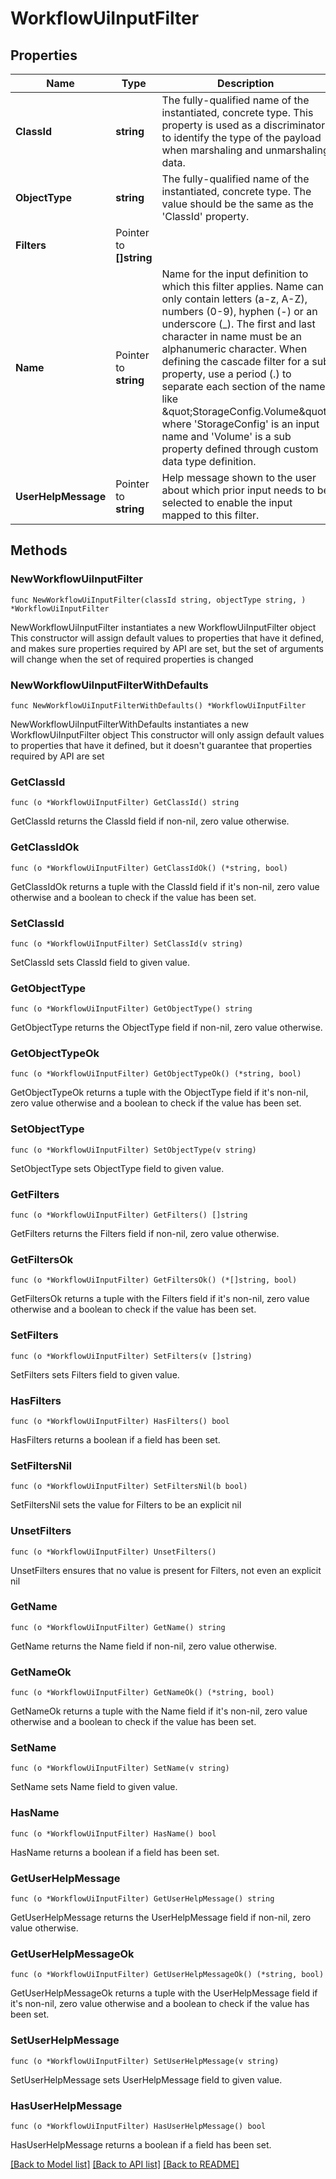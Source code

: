 # WorkflowUiInputFilter

## Properties

Name | Type | Description | Notes
------------ | ------------- | ------------- | -------------
**ClassId** | **string** | The fully-qualified name of the instantiated, concrete type. This property is used as a discriminator to identify the type of the payload when marshaling and unmarshaling data. | [default to "workflow.UiInputFilter"]
**ObjectType** | **string** | The fully-qualified name of the instantiated, concrete type. The value should be the same as the &#39;ClassId&#39; property. | [default to "workflow.UiInputFilter"]
**Filters** | Pointer to **[]string** |  | [optional] 
**Name** | Pointer to **string** | Name for the input definition to which this filter applies. Name can only contain letters (a-z, A-Z), numbers (0-9), hyphen (-) or an underscore (_). The first and last character in name must be an alphanumeric character. When defining the cascade filter for a sub property, use a period (.) to separate each section of the name like \&quot;StorageConfig.Volume\&quot; where &#39;StorageConfig&#39; is an input name and &#39;Volume&#39; is a sub property defined through custom data type definition. | [optional] 
**UserHelpMessage** | Pointer to **string** | Help message shown to the user about which prior input needs to be selected to enable the input mapped to this filter. | [optional] 

## Methods

### NewWorkflowUiInputFilter

`func NewWorkflowUiInputFilter(classId string, objectType string, ) *WorkflowUiInputFilter`

NewWorkflowUiInputFilter instantiates a new WorkflowUiInputFilter object
This constructor will assign default values to properties that have it defined,
and makes sure properties required by API are set, but the set of arguments
will change when the set of required properties is changed

### NewWorkflowUiInputFilterWithDefaults

`func NewWorkflowUiInputFilterWithDefaults() *WorkflowUiInputFilter`

NewWorkflowUiInputFilterWithDefaults instantiates a new WorkflowUiInputFilter object
This constructor will only assign default values to properties that have it defined,
but it doesn't guarantee that properties required by API are set

### GetClassId

`func (o *WorkflowUiInputFilter) GetClassId() string`

GetClassId returns the ClassId field if non-nil, zero value otherwise.

### GetClassIdOk

`func (o *WorkflowUiInputFilter) GetClassIdOk() (*string, bool)`

GetClassIdOk returns a tuple with the ClassId field if it's non-nil, zero value otherwise
and a boolean to check if the value has been set.

### SetClassId

`func (o *WorkflowUiInputFilter) SetClassId(v string)`

SetClassId sets ClassId field to given value.


### GetObjectType

`func (o *WorkflowUiInputFilter) GetObjectType() string`

GetObjectType returns the ObjectType field if non-nil, zero value otherwise.

### GetObjectTypeOk

`func (o *WorkflowUiInputFilter) GetObjectTypeOk() (*string, bool)`

GetObjectTypeOk returns a tuple with the ObjectType field if it's non-nil, zero value otherwise
and a boolean to check if the value has been set.

### SetObjectType

`func (o *WorkflowUiInputFilter) SetObjectType(v string)`

SetObjectType sets ObjectType field to given value.


### GetFilters

`func (o *WorkflowUiInputFilter) GetFilters() []string`

GetFilters returns the Filters field if non-nil, zero value otherwise.

### GetFiltersOk

`func (o *WorkflowUiInputFilter) GetFiltersOk() (*[]string, bool)`

GetFiltersOk returns a tuple with the Filters field if it's non-nil, zero value otherwise
and a boolean to check if the value has been set.

### SetFilters

`func (o *WorkflowUiInputFilter) SetFilters(v []string)`

SetFilters sets Filters field to given value.

### HasFilters

`func (o *WorkflowUiInputFilter) HasFilters() bool`

HasFilters returns a boolean if a field has been set.

### SetFiltersNil

`func (o *WorkflowUiInputFilter) SetFiltersNil(b bool)`

 SetFiltersNil sets the value for Filters to be an explicit nil

### UnsetFilters
`func (o *WorkflowUiInputFilter) UnsetFilters()`

UnsetFilters ensures that no value is present for Filters, not even an explicit nil
### GetName

`func (o *WorkflowUiInputFilter) GetName() string`

GetName returns the Name field if non-nil, zero value otherwise.

### GetNameOk

`func (o *WorkflowUiInputFilter) GetNameOk() (*string, bool)`

GetNameOk returns a tuple with the Name field if it's non-nil, zero value otherwise
and a boolean to check if the value has been set.

### SetName

`func (o *WorkflowUiInputFilter) SetName(v string)`

SetName sets Name field to given value.

### HasName

`func (o *WorkflowUiInputFilter) HasName() bool`

HasName returns a boolean if a field has been set.

### GetUserHelpMessage

`func (o *WorkflowUiInputFilter) GetUserHelpMessage() string`

GetUserHelpMessage returns the UserHelpMessage field if non-nil, zero value otherwise.

### GetUserHelpMessageOk

`func (o *WorkflowUiInputFilter) GetUserHelpMessageOk() (*string, bool)`

GetUserHelpMessageOk returns a tuple with the UserHelpMessage field if it's non-nil, zero value otherwise
and a boolean to check if the value has been set.

### SetUserHelpMessage

`func (o *WorkflowUiInputFilter) SetUserHelpMessage(v string)`

SetUserHelpMessage sets UserHelpMessage field to given value.

### HasUserHelpMessage

`func (o *WorkflowUiInputFilter) HasUserHelpMessage() bool`

HasUserHelpMessage returns a boolean if a field has been set.


[[Back to Model list]](../README.md#documentation-for-models) [[Back to API list]](../README.md#documentation-for-api-endpoints) [[Back to README]](../README.md)


